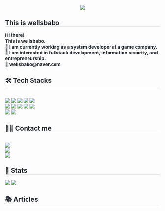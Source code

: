 <div align= "center">
    <img src="https://capsule-render.vercel.app/api?type=waving&color=0:1944f0,100:f4f0f0&height=180&text=knock%20knock&animation=blink&fontColor=ffffff&fontSize=40" />
</div>
<div style="text-align: left;"> 
    <h2 style="border-bottom: 1px solid #d8dee4; color: #282d33;"> This is wellsbabo </h2>  
    <div style="font-weight: 700; font-size: 15px; text-align: left; color: #282d33;"> 
        Hi there!<br>
        </li>This is wellsbabo.<br>
        </li>🔭 I am currently working as a system developer at a game company.<br>
        </li>🌱 I am interested in fullstack development, information security, and entrepreneurship.<br>📧 wellsbabo@naver.com
    </div>
</div>
    <div style="text-align: left;">
        <h2 style="border-bottom: 1px solid #d8dee4; color: #282d33;"> 🛠️ Tech Stacks </h2> <br> 
        <div style="margin: ; text-align: left;" "text-align: left;"> 
            <img src="https://img.shields.io/badge/Apache Tomcat-F8DC75?style=flat-square&logo=Apache Tomcat&logoColor=white">
            <img src="https://img.shields.io/badge/Git-F05032?style=flat-square&logo=Git&logoColor=white">
            <img src="https://img.shields.io/badge/Java-007396?style=flat-square&logo=Java&logoColor=white">
            <img src="https://img.shields.io/badge/Linux-FCC624?style=flat-square&logo=Linux&logoColor=white">
            <img src="https://img.shields.io/badge/MariaDB-003545?style=flat-square&logo=MariaDB&logoColor=white">
            <br/><img src="https://img.shields.io/badge/MySQL-4479A1?style=flat-square&logo=MySQL&logoColor=white">
            <img src="https://img.shields.io/badge/Next.js-000000?style=flat-square&logo=Next.js&logoColor=white">
            <img src="https://img.shields.io/badge/Tailwind CSS-06B6D4?style=flat-square&logo=Tailwind CSS&logoColor=white">
            <img src="https://img.shields.io/badge/Spring Boot-6DB33F?style=flat-square&logo=Spring Boot&logoColor=white">
            <img src="https://img.shields.io/badge/C-A8B9CC?style=flat-square&logo=C&logoColor=white">
            <br/><img src="https://img.shields.io/badge/Jenkins-D24939?style=flat-square&logo=Jenkins&logoColor=white">
            <img src="https://img.shields.io/badge/Notion-000000?style=flat-square&logo=Notion&logoColor=white">
        </div>
    </div>
    <div style="text-align: left;">
        <h2 style="border-bottom: 1px solid #d8dee4; color: #282d33;"> 🧑‍💻 Contact me </h2> <br> 
        <div style="text-align: left;"> 
            <a href="https://medium.com/@wellsbabo"> <img src="https://img.shields.io/badge/Medium-000000?style=for-the-badge&logo=Medium&logoColor=white&link="> </a><br>
            <a href=mailto:wellsbabo@naver.com> <img src="https://img.shields.io/badge/Naver-03C75A?style=for-the-badge&logo=Naver&logoColor=white&link=mailto:wellsbabo@naver.com"> </a><br>
            <a href="https://hits.seeyoufarm.com"> <img src="https://hits.seeyoufarm.com/api/count/incr/badge.svg?url=https%3A%2F%2Fgithub.com%2Fwellsbabo%2F&count_bg=%23000000&title_bg=%23000000&icon=github.svg&icon_color=%23FFFFFF&title=GitHub&edge_flat=false"/></a>
       </div> 
    </div>
<div style="text-align: left;"> 
    <h2 style="border-bottom: 1px solid #d8dee4; color: #282d33;"> 🏅 Stats </h2> 
    <div style="text-align: left;"> 
        <img src="https://github-readme-stats.vercel.app/api?username=wellsbabo&bg_color=60,1944f0,f4f0f0&title_color=ffffff&text_color=ffffff"/>
        <img src="https://github-readme-stats.vercel.app/api/top-langs/?username=wellsbabo&layout=compact&bg_color=60,1944f0,f4f0f0&title_color=ffffff&text_color=ffffff"/>
    </div> 
</div>
<div style="text-align: left;"> 
    <h2 style="border-bottom: 1px solid #d8dee4; color: #282d33;"> 📚 Articles </h2> 
    <ul>
        <!-- MEDIUM:START -->
        <!-- MEDIUM:END -->
    </ul>
</div>
